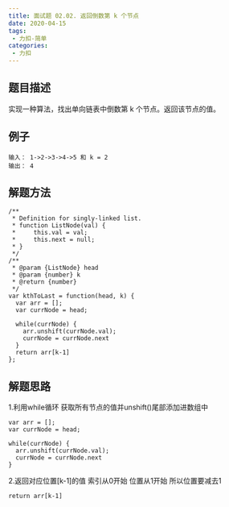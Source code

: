 ```yaml
---
title: 面试题 02.02. 返回倒数第 k 个节点
date: 2020-04-15
tags:
 - 力扣-简单
categories: 
 - 力扣
---
```

## 题目描述
实现一种算法，找出单向链表中倒数第 k 个节点。返回该节点的值。
## 例子
```
输入： 1->2->3->4->5 和 k = 2
输出： 4

```
## 解题方法

```
/**
 * Definition for singly-linked list.
 * function ListNode(val) {
 *     this.val = val;
 *     this.next = null;
 * }
 */
/**
 * @param {ListNode} head
 * @param {number} k
 * @return {number}
 */
var kthToLast = function(head, k) {
  var arr = [];
  var currNode = head;
  
  while(currNode) {
    arr.unshift(currNode.val);
    currNode = currNode.next
  }
  return arr[k-1]
};
```
## 解题思路

1.利用while循环 获取所有节点的值并unshift()尾部添加进数组中

```
var arr = [];
var currNode = head;

while(currNode) {
  arr.unshift(currNode.val);
  currNode = currNode.next
}
```

2.返回对应位置[k-1]的值 索引从0开始 位置从1开始 所以位置要减去1

```
return arr[k-1]
```
